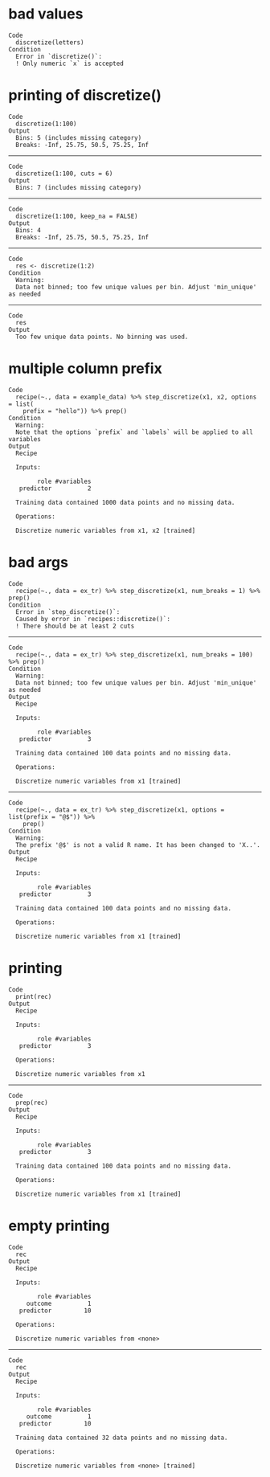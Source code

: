 # bad values

    Code
      discretize(letters)
    Condition
      Error in `discretize()`:
      ! Only numeric `x` is accepted

# printing of discretize()

    Code
      discretize(1:100)
    Output
      Bins: 5 (includes missing category)
      Breaks: -Inf, 25.75, 50.5, 75.25, Inf

---

    Code
      discretize(1:100, cuts = 6)
    Output
      Bins: 7 (includes missing category)

---

    Code
      discretize(1:100, keep_na = FALSE)
    Output
      Bins: 4
      Breaks: -Inf, 25.75, 50.5, 75.25, Inf

---

    Code
      res <- discretize(1:2)
    Condition
      Warning:
      Data not binned; too few unique values per bin. Adjust 'min_unique' as needed

---

    Code
      res
    Output
      Too few unique data points. No binning was used.

# multiple column prefix

    Code
      recipe(~., data = example_data) %>% step_discretize(x1, x2, options = list(
        prefix = "hello")) %>% prep()
    Condition
      Warning:
      Note that the options `prefix` and `labels` will be applied to all variables
    Output
      Recipe
      
      Inputs:
      
            role #variables
       predictor          2
      
      Training data contained 1000 data points and no missing data.
      
      Operations:
      
      Discretize numeric variables from x1, x2 [trained]

# bad args

    Code
      recipe(~., data = ex_tr) %>% step_discretize(x1, num_breaks = 1) %>% prep()
    Condition
      Error in `step_discretize()`:
      Caused by error in `recipes::discretize()`:
      ! There should be at least 2 cuts

---

    Code
      recipe(~., data = ex_tr) %>% step_discretize(x1, num_breaks = 100) %>% prep()
    Condition
      Warning:
      Data not binned; too few unique values per bin. Adjust 'min_unique' as needed
    Output
      Recipe
      
      Inputs:
      
            role #variables
       predictor          3
      
      Training data contained 100 data points and no missing data.
      
      Operations:
      
      Discretize numeric variables from x1 [trained]

---

    Code
      recipe(~., data = ex_tr) %>% step_discretize(x1, options = list(prefix = "@$")) %>%
        prep()
    Condition
      Warning:
      The prefix '@$' is not a valid R name. It has been changed to 'X..'.
    Output
      Recipe
      
      Inputs:
      
            role #variables
       predictor          3
      
      Training data contained 100 data points and no missing data.
      
      Operations:
      
      Discretize numeric variables from x1 [trained]

# printing

    Code
      print(rec)
    Output
      Recipe
      
      Inputs:
      
            role #variables
       predictor          3
      
      Operations:
      
      Discretize numeric variables from x1

---

    Code
      prep(rec)
    Output
      Recipe
      
      Inputs:
      
            role #variables
       predictor          3
      
      Training data contained 100 data points and no missing data.
      
      Operations:
      
      Discretize numeric variables from x1 [trained]

# empty printing

    Code
      rec
    Output
      Recipe
      
      Inputs:
      
            role #variables
         outcome          1
       predictor         10
      
      Operations:
      
      Discretize numeric variables from <none>

---

    Code
      rec
    Output
      Recipe
      
      Inputs:
      
            role #variables
         outcome          1
       predictor         10
      
      Training data contained 32 data points and no missing data.
      
      Operations:
      
      Discretize numeric variables from <none> [trained]

